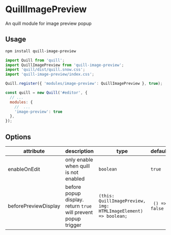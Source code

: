 # QuillImagePreview

An quill module for image preview popup

## Usage

```sh
npm install quill-image-preview
```

```js
import Quill from 'quill';
import QuillImagePreview from 'quill-image-preview';
import 'quill/dist/quill.snow.css';
import 'quill-image-preview/index.css';

Quill.register({ 'modules/image-preview': QuillImagePreview }, true);

const quill = new Quill('#editor', {
  // ...
  modules: {
    //  ...
    'image-preview': true
  },
});
```

## Options

| attribute            | description                                                    | type                                                           | default        |
| -------------------- | -------------------------------------------------------------- | -------------------------------------------------------------- | -------------- |
| enableOnEdit         | only enable when quill is not enabled                          | `boolean`                                                      | `true`         |
| beforePreviewDisplay | before popup display. return `true` will prevent popup trigger | `(this: QuillImagePreview, img: HTMLImageElement) => boolean;` | ` () => false` |
